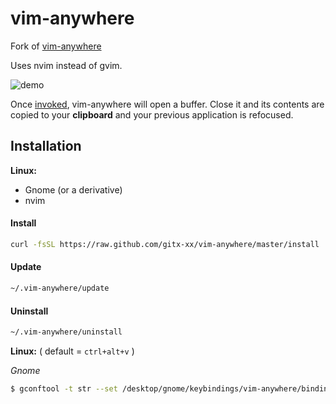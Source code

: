 # vim-anywhere

Fork of [vim-anywhere](https://github.com/cknadler/vim-anywhere)

Uses nvim instead of gvim.

![demo](assets/demo.gif)

Once [invoked](#keybinding), vim-anywhere will open a buffer. Close it and its
contents are copied to your **clipboard** and your previous application is
refocused.

## Installation

**Linux:**

- Gnome (or a derivative)
- nvim

#### Install

```bash
curl -fsSL https://raw.github.com/gitx-xx/vim-anywhere/master/install | bash
```

#### Update

```bash
~/.vim-anywhere/update
```

#### Uninstall

```bash
~/.vim-anywhere/uninstall
```

**Linux:** ( default = `ctrl+alt+v` )

_Gnome_

```bash
$ gconftool -t str --set /desktop/gnome/keybindings/vim-anywhere/binding <custom binding>
```
